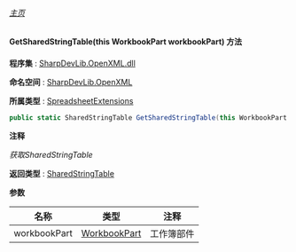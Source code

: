 ###### [主页](./Index.md "主页")

#### GetSharedStringTable(this WorkbookPart workbookPart) 方法

**程序集** : [SharpDevLib.OpenXML.dll](./SharpDevLib.OpenXML.assembly.md "SharpDevLib.OpenXML.dll")

**命名空间** : [SharpDevLib.OpenXML](./SharpDevLib.OpenXML.namespace.md "SharpDevLib.OpenXML")

**所属类型** : [SpreadsheetExtensions](./SharpDevLib.OpenXML.SpreadsheetExtensions.md "SpreadsheetExtensions")

``` csharp
public static SharedStringTable GetSharedStringTable(this WorkbookPart workbookPart)
```

**注释**

*获取SharedStringTable*



**返回类型** : [SharedStringTable](https://learn.microsoft.com/en-us/dotnet/api/documentformat.openxml.spreadsheet.sharedstringtable "SharedStringTable")


**参数**

|名称|类型|注释|
|---|---|---|
|workbookPart|[WorkbookPart](https://learn.microsoft.com/en-us/dotnet/api/documentformat.openxml.packaging.workbookpart "WorkbookPart")|工作簿部件|



